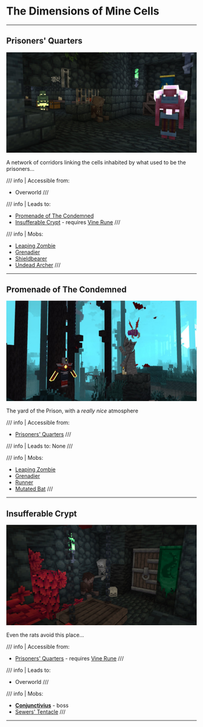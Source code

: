 # The Dimensions of Mine Cells

---

## Prisoners' Quarters

![Prisoners' Quarters](img/dimensions/prisoners_quarters.jpg)

A network of corridors linking the cells inhabited by what used to be the prisoners...

<div class="flex-horizontal" markdown>

/// info | Accessible from: 
  - Overworld
///

/// info | Leads to:
  - [Promenade of The Condemned](#promenade-of-the-condemned)
  - [Insufferable Crypt](#insufferable-crypt) - requires [Vine Rune](./runes.md#vine-rune)
/// 

</div>

/// info | Mobs:
  - [Leaping Zombie](./enemies.md#leaping-zombie)
  - [Grenadier](./enemies.md#grenadier)
  - [Shieldbearer](./enemies.md#shieldbearer)
  - [Undead Archer](./enemies.md#undead-archer)
///

---

## Promenade of The Condemned

![Promenade of The Condemned](img/dimensions/promenade.jpg)

The yard of the Prison, with a _really nice_ atmosphere

<div class="flex-horizontal" markdown>

/// info | Accessible from: 
  - [Prisoners' Quarters](#prisoners-quarters)
///

/// info | Leads to:
None
///

</div>

/// info | Mobs:
  - [Leaping Zombie](./enemies.md#leaping-zombie)
  - [Grenadier](./enemies.md#grenadier)
  - [Runner](./enemies.md#runner)
  - [Mutated Bat](./enemies.md#mutated-bat)
///

---

## Insufferable Crypt

![Insufferable Crypt](img/dimensions/insufferable_crypt.jpg)

Even the rats avoid this place...

<div class="flex-horizontal" markdown>

/// info | Accessible from: 
  - [Prisoners' Quarters](#prisoners-quarters) - requires [Vine Rune](./runes.md#vine-rune)
///

/// info | Leads to:
  - Overworld
///

</div>

/// info | Mobs:
  - [**Conjunctivius**](./bosses.md#conjunctivius) - boss
  - [Sewers' Tentacle](./enemies.md#sewers-tentacle)
///

---